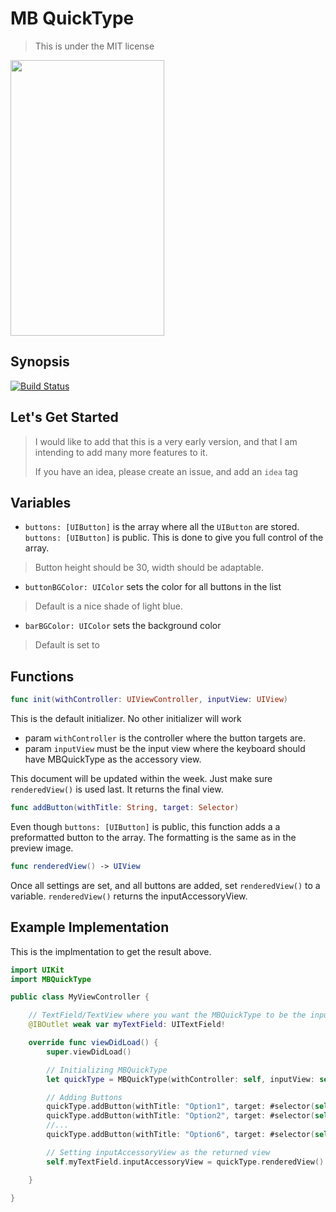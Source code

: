 # MB QuickType
> This is under the MIT license

<img src="./preview.gif" width="246" height="441">

## Synopsis
[![Build Status](https://travis-ci.org/chih98/MBQuickType.svg?branch=master)](https://travis-ci.org/chih98/MBQuickType)

## Let's Get Started

> I would like to add that this is a very early version, and that I am intending to add many more features to it.
>
> If you have an idea, please create an issue, and add an `idea` tag


## Variables

* `buttons: [UIButton]` is the array where all the `UIButton` are stored. `buttons: [UIButton]` is public. This is done to give you full control of the array.

> Button height should be 30, width should be adaptable.

* `buttonBGColor: UIColor` sets the color for all buttons in the list

> Default is a nice shade of light blue.

* `barBGColor: UIColor` sets the background color

> Default is set to

## Functions

```Swift
func init(withController: UIViewController, inputView: UIView)
```
This is the default initializer. No other initializer will work
* param `withController` is the controller where the button targets are.
* param `inputView` must be the input view where the keyboard should have MBQuickType as the accessory view.

This document will be updated within the week. Just make sure `renderedView()` is used last. It returns the final view.

```Swift
func addButton(withTitle: String, target: Selector)
```
Even though `buttons: [UIButton]` is public, this function adds a a preformatted button to the array. The formatting is the same as in the preview image.

```Swift
func renderedView() -> UIView
```
Once all settings are set, and all buttons are added, set `renderedView()` to a variable. `renderedView()` returns the inputAccessoryView.

## Example Implementation

This is the implmentation to get the result above.

```Swift
import UIKit
import MBQuickType

public class MyViewController {

    // TextField/TextView where you want the MBQuickType to be the inputAccessoryView.
    @IBOutlet weak var myTextField: UITextField!

    override func viewDidLoad() {
        super.viewDidLoad()

        // Initializing MBQuickType
        let quickType = MBQuickType(withController: self, inputView: self.textField)

        // Adding Buttons
        quickType.addButton(withTitle: "Option1", target: #selector(self.buttonAction(_:)))
        quickType.addButton(withTitle: "Option2", target: #selector(self.buttonAction(_:)))
        //...
        quickType.addButton(withTitle: "Option6", target: #selector(self.buttonAction(_:)))

        // Setting inputAccessoryView as the returned view
        self.myTextField.inputAccessoryView = quickType.renderedView()

    }

}

```

